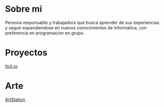 # Sobre mí
Persona responsable y trabajadora que busca aprender de sus experiencias y seguir expandiendose en nuevos conocimientos de informatica, con preferencia en programacion en grupo.

# Proyectos
[Itch.io](https://ian-barquin.itch.io)

# Arte
[ArtStation](https://www.artstation.com/ianbarquin)

